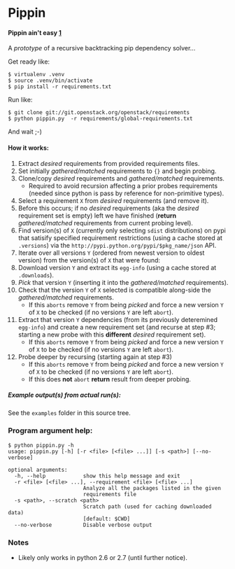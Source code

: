 # Pippin

#### Pippin ain't easy [1]

A *prototype* of a recursive backtracking pip dependency solver...

Get ready like:

```
$ virtualenv .venv
$ source .venv/bin/activate
$ pip install -r requirements.txt
```

Run like:                     

```
$ git clone git://git.openstack.org/openstack/requirements
$ python pippin.py  -r requirements/global-requirements.txt
```

And wait ;-)

#### How it works:

1. Extract *desired* requirements from provided requirements files.
1. Set initially *gathered/matched* requirements to ``{}`` and begin probing.
1. Clone/copy *desired* requirements and *gathered/matched* requirements.
   * Required to avoid recursion affecting a prior probes
     requirements (needed since python is pass by reference for
     non-primitive types).
1. Select a requirement ``X`` from *desired* requirements (and remove it).
 1. Before this occurs; if no *desired* requirements (aka the *desired*
    requirement set is empty) left we have finished (**return**
    *gathered/matched* requirements from
    current probing level).
1. Find version(s) of ``X`` (currently only selecting ``sdist``
   distributions) on pypi that satisify specified requirement
   restrictions (using a cache stored at ``.versions``) via
   the ``http://pypi.python.org/pypi/$pkg_name/json`` API.
1. Iterate over all versions ``Y`` (ordered from newest version
   to oldest version) from the version(s) of ``X`` that
   were found:
 1. Download version ``Y`` and extract its ``egg-info`` (using a cache
    stored at ``.downloads``).
 1. *Pick* that version ``Y`` (inserting it into the
    *gathered/matched* requirements).
 1. Check that the version ``Y`` of ``X`` selected is compatible along-side
    the *gathered/matched* requirements.
    * If this ``aborts`` remove ``Y`` from being *picked* and force a
      new version ``Y`` of ``X`` to be checked (if no versions ``Y`` are
      left ``abort``).
 1. Extract that version ``Y`` dependencies (from its previously
    deteremined ``egg-info``) and create a new requirement set (and recurse at
    step #3; starting a new probe with this **different** *desired*
    requirement set).
    * If this ``aborts`` remove ``Y`` from being *picked* and force a new
      version ``Y`` of ``X`` to be checked (if no versions ``Y`` are
      left ``abort``).
 1. Probe deeper by recursing (starting again at step #3)
    * If this ``aborts`` remove ``Y`` from being *picked* and force a new
      version ``Y`` of ``X`` to be checked (if no versions ``Y`` are
      left ``abort``).
    * If this does **not** ``abort`` **return** result from deeper
      probing.

##### Example output(s) from actual run(s):

See the ``examples`` folder in this source tree.

### Program argument help:

```
$ python pippin.py -h
usage: pippin.py [-h] [-r <file> [<file> ...]] [-s <path>] [--no-verbose]

optional arguments:
  -h, --help            show this help message and exit
  -r <file> [<file> ...], --requirement <file> [<file> ...]
                        Analyze all the packages listed in the given
                        requirements file
  -s <path>, --scratch <path>
                        Scratch path (used for caching downloaded data)
                        [default: $CWD]
  --no-verbose          Disable verbose output
```

### Notes

* Likely only works in python 2.6 or 2.7 (until further notice).

[1]: http://www.customink.com/designs/stackpip/qvh0-0015-grtw/
